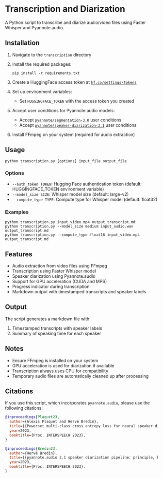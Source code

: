 # Transcription and Diarization

A Python script to transcribe and diarize audio/video files using Faster Whisper and Pyannote.audio.

## Installation

1. Navigate to the `transcription` directory
2. Install the required packages:
   ```
   pip install -r requirements.txt
   ```
3. Create a HuggingFace access token at [`hf.co/settings/tokens`](https://hf.co/settings/tokens)

4. Set up environment variables:

   - Set `HUGGINGFACE_TOKEN` with the access token you created

5. Accept user conditions for Pyannote.audio models:

   - Accept [`pyannote/segmentation-3.0`](https://hf.co/pyannote/segmentation-3.0) user conditions
   - Accept [`pyannote/speaker-diarization-3.1`](https://hf.co/pyannote/speaker-diarization-3.1) user conditions

6. Install FFmpeg on your system (required for audio extraction)

## Usage

```
python transcription.py [options] input_file output_file
```

### Options

- `--auth_token TOKEN`: Hugging Face authentication token (default: HUGGINGFACE_TOKEN environment variable)
- `--model_size SIZE`: Whisper model size (default: large-v2)
- `--compute_type TYPE`: Compute type for Whisper model (default: float32)

### Examples

```
python transcription.py input_video.mp4 output_transcript.md
python transcription.py --model_size medium input_audio.wav output_transcript.md
python transcription.py --compute_type float16 input_video.mp4 output_transcript.md
```

## Features

- Audio extraction from video files using FFmpeg
- Transcription using Faster Whisper model
- Speaker diarization using Pyannote.audio
- Support for GPU acceleration (CUDA and MPS)
- Progress indicator during transcription
- Markdown output with timestamped transcripts and speaker labels

## Output

The script generates a markdown file with:

1. Timestamped transcripts with speaker labels
2. Summary of speaking time for each speaker

## Notes

- Ensure FFmpeg is installed on your system
- GPU acceleration is used for diarization if available
- Transcription always uses CPU for compatibility
- Temporary audio files are automatically cleaned up after processing

## Citations

If you use this script, which incorporates `pyannote.audio`, please use the following citations:

```bibtex
@inproceedings{Plaquet23,
  author={Alexis Plaquet and Hervé Bredin},
  title={{Powerset multi-class cross entropy loss for neural speaker diarization}},
  year=2023,
  booktitle={Proc. INTERSPEECH 2023},
}
```

```bibtex
@inproceedings{Bredin23,
  author={Hervé Bredin},
  title={{pyannote.audio 2.1 speaker diarization pipeline: principle, benchmark, and recipe}},
  year=2023,
  booktitle={Proc. INTERSPEECH 2023},
}
```

